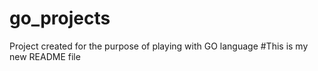 # go_projects
Project created for the purpose of playing with GO language
#This is my new README file
